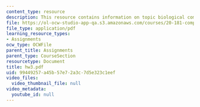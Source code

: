 ```yaml
---
content_type: resource
description: This resource contains information on topic biological computation.
file: https://ol-ocw-studio-app-qa.s3.amazonaws.com/courses/20-181-computation-for-biological-engineers-fall-2006/99449257a45b57e72a3c7d5e323c1eef_hw3.pdf
file_type: application/pdf
learning_resource_types:
- Assignments
ocw_type: OCWFile
parent_title: Assignments
parent_type: CourseSection
resourcetype: Document
title: hw3.pdf
uid: 99449257-a45b-57e7-2a3c-7d5e323c1eef
video_files:
  video_thumbnail_file: null
video_metadata:
  youtube_id: null
---
```


